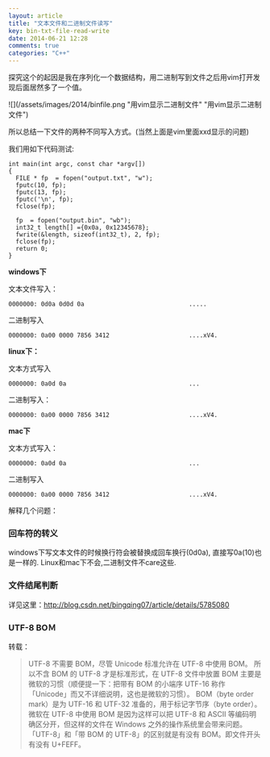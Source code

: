 ```yaml
---
layout: article
title: "文本文件和二进制文件读写"
key: bin-txt-file-read-write
date: 2014-06-21 12:28
comments: true
categories: "C++"
---
```


  探究这个的起因是我在序列化一个数据结构，用二进制写到文件之后用vim打开发现后面居然多了一个值。

![](/assets/images/2014/binfile.png "用vim显示二进制文件" "用vim显示二进制文件")

  所以总结一下文件的两种不同写入方式。(当然上面是vim里面xxd显示的问题)

  我们用如下代码测试:	

	int main(int argc, const char *argv[])
	{
	  FILE * fp  = fopen("output.txt", "w");
	  fputc(10, fp);
	  fputc(13, fp);
	  fputc('\n', fp);
	  fclose(fp);

	  fp  = fopen("output.bin", "wb");
	  int32_t length[] ={0x0a, 0x12345678};
	  fwrite(&length, sizeof(int32_t), 2, fp);
	  fclose(fp);
	  return 0;
	}
	
<!--more-->

**windows下**

文本文件写入：
	
	0000000: 0d0a 0d0d 0a                             .....

二进制写入

	0000000: 0a00 0000 7856 3412                      ....xV4.

**linux下：**

  文本方式写入

	0000000: 0a0d 0a                                  ...

  二进制写入：

	0000000: 0a00 0000 7856 3412                      ....xV4.

**mac下**

  文本方式写入：

	0000000: 0a0d 0a                                  ...

  二进制写入

	0000000: 0a00 0000 7856 3412                      ....xV4.

  解释几个问题：

### 回车符的转义

  windows下写文本文件的时候换行符会被替换成回车换行(0d0a), 直接写0a(10)也是一样的. Linux和mac下不会,二进制文件不care这些.

### 文件结尾判断

  详见这里：<http://blog.csdn.net/bingqing07/article/details/5785080>

### UTF-8 BOＭ

  转载：

> UTF-8 不需要 BOM，尽管 Unicode 标准允许在 UTF-8 中使用 BOM。
所以不含 BOM 的 UTF-8 才是标准形式，在 UTF-8 文件中放置 BOM 主要是微软的习惯（顺便提一下：把带有 BOM 的小端序 UTF-16 称作「Unicode」而又不详细说明，这也是微软的习惯）。
BOM（byte order mark）是为 UTF-16 和 UTF-32 准备的，用于标记字节序（byte order）。微软在 UTF-8 中使用 BOM 是因为这样可以把 UTF-8 和 ASCII 等编码明确区分开，但这样的文件在 Windows 之外的操作系统里会带来问题。
「UTF-8」和「带 BOM 的 UTF-8」的区别就是有没有 BOM。即文件开头有没有 U+FEFF。


